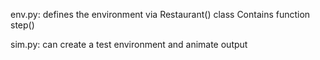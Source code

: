 env.py: defines the environment via Restaurant() class
Contains function step()

sim.py: can create a test environment and animate output
